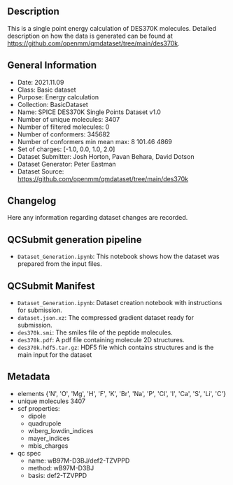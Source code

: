 ## Description

This is a single point energy calculation of DES370K molecules. Detailed description on how the data is generated can be found at https://github.com/openmm/qmdataset/tree/main/des370k.

## General Information

 - Date: 2021.11.09
 - Class: Basic dataset 
 - Purpose: Energy calculation
 - Collection: BasicDataset
 - Name: SPICE DES370K Single Points Dataset v1.0
 - Number of unique molecules:        3407
 - Number of filtered molecules:      0
 - Number of conformers:              345682
 - Number of conformers min mean max: 8 101.46 4869
 - Set of charges: [-1.0, 0.0, 1.0, 2.0]
 - Dataset Submitter: Josh Horton, Pavan Behara, David Dotson
 - Dataset Generator: Peter Eastman
 - Dataset Source: https://github.com/openmm/qmdataset/tree/main/des370k

## Changelog

Here any information regarding dataset changes are recorded.

## QCSubmit generation pipeline

 - `Dataset_Generation.ipynb`: This notebook shows how the dataset was prepared from the input files. 
 
## QCSubmit Manifest

- `Dataset_Generation.ipynb`: Dataset creation notebook with instructions for submission.
- `dataset.json.xz`: The compressed gradient dataset ready for submission.
- `des370k.smi`: The smiles file of the peptide molecules.
- `des370k.pdf`: A pdf file containing molecule 2D structures.
- `des370k.hdf5.tar.gz`: HDF5 file which contains structures and is the main input for the dataset
 
## Metadata

- elements {'N', 'O', 'Mg', 'H', 'F', 'K', 'Br', 'Na', 'P', 'Cl', 'I', 'Ca', 'S', 'Li', 'C'} 
- unique molecules 3407
- scf properties:
    - dipole
    - quadrupole
    - wiberg_lowdin_indices
    - mayer_indices
    - mbis_charges
- qc spec
    - name: wB97M-D3BJ/def2-TZVPPD
    - method: wB97M-D3BJ
    - basis: def2-TZVPPD
    

